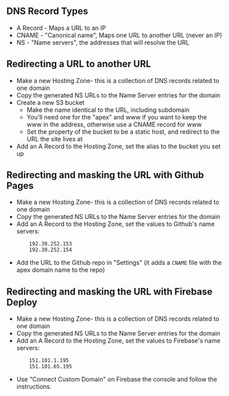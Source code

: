 ## DNS Record Types

* A Record - Maps a URL to an IP
* CNAME - "Canonical name", Maps one URL to another URL (never an IP)
* NS - "Name servers", the addresses that will resolve the URL

## Redirecting a URL to another URL

* Make a new Hosting Zone- this is a collection of DNS records related to one domain
* Copy the generated NS URLs to the Name Server entries for the domain
* Create a new S3 bucket
    * Make the name identical to the URL, including subdomain 
    * You'll need one for the "apex" and www if you want to keep the www in the address, otherwise use a CNAME record for www
    * Set the property of the bucket to be a static host, and redirect to the URL the site lives at
* Add an A Record to the Hosting Zone, set the alias to the bucket you set up

## Redirecting and masking the URL with Github Pages

* Make a new Hosting Zone- this is a collection of DNS records related to one domain
* Copy the generated NS URLs to the Name Server entries for the domain
* Add an A Record to the Hosting Zone, set the values to Github's name servers:
    ```
        192.30.252.153 
        192.30.252.154
    ```
* Add the URL to the Github repo in "Settings" (it adds a `CNAME` file with the apex domain name to the repo)

## Redirecting and masking the URL with Firebase Deploy

* Make a new Hosting Zone- this is a collection of DNS records related to one domain
* Copy the generated NS URLs to the Name Server entries for the domain
* Add an A Record to the Hosting Zone, set the values to Firebase's name servers:
    ```
        151.101.1.195 
        151.101.65.195
    ```
* Use "Connect Custom Domain" on Firebase the console and follow the instructions.
